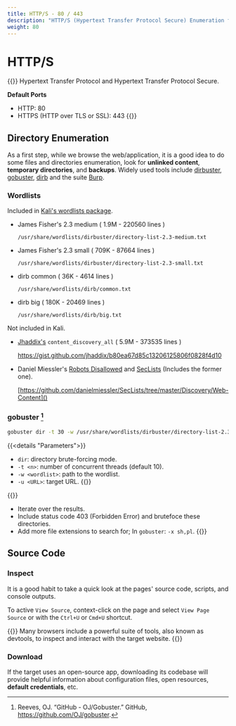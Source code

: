 ```yaml
---
title: HTTP/S - 80 / 443
description: "HTTP/S (Hypertext Transfer Protocol Secure) Enumeration for Pentesting"
weight: 80
---
```

# HTTP/S

{{<hint info>}}
Hypertext Transfer Protocol and Hypertext Transfer Protocol Secure.

**Default Ports**
- HTTP: 80
- HTTPS (HTTP over TLS or SSL): 443
{{</hint>}}

## Directory Enumeration

As a first step, while we browse the web/application, it is a good idea to do some files and directories enumeration, look for **unlinked content**, **temporary directories**, and **backups**.
Widely used tools include [dirbuster](https://www.owasp.org/index.php/Category:OWASP_DirBuster_Project), [gobuster](https://github.com/OJ/gobuster), [dirb](https://sourceforge.net/projects/dirb/) and the suite [Burp](https://portswigger.net/burp).

### Wordlists

Included in [Kali's wordlists package](https://tools.kali.org/password-attacks/wordlists).

- James Fisher's 2.3 medium ( 1.9M - 220560 lines )

    `/usr/share/wordlists/dirbuster/directory-list-2.3-medium.txt`

- James Fisher's 2.3 small ( 709K - 87664 lines )

    `/usr/share/wordlists/dirbuster/directory-list-2.3-small.txt`

- dirb common ( 36K - 4614 lines )

    `/usr/share/wordlists/dirb/common.txt`

- dirb big ( 180K - 20469 lines )

    `/usr/share/wordlists/dirb/big.txt`

Not included in Kali.
- [Jhaddix's](https://twitter.com/Jhaddix) `content_discovery_all` ( 5.9M - 373535 lines )

    <https://gist.github.com/jhaddix/b80ea67d85c13206125806f0828f4d10>

- Daniel Miessler's [Robots Disallowed](https://github.com/danielmiessler/RobotsDisallowed) and [SecLists](https://github.com/danielmiessler/SecLists/) (Includes the former one).

    [https://github.com/danielmiessler/SecLists/tree/master/Discovery/Web-Content]()

### gobuster [^gobuster]

```sh
gobuster dir -t 30 -w /usr/share/wordlists/dirbuster/directory-list-2.3-medium.txt -u https://{{< param "war.rhost" >}}/
```
{{<details "Parameters">}}
- `dir`: directory brute-forcing mode.
- `-t <n>`: number of concurrent threads (default 10).
- `-w <wordlist>`: path to the wordlist.
- `-u <URL>`: target URL.
{{</details>}}

{{<hint info>}}
- Iterate over the results.
- Include status code 403 (Forbidden Error) and brutefoce these directories.
- Add more file extensions to search for; In `gobuster`: `-x sh,pl`.
{{</hint>}}

## Source Code

### Inspect

It is a good habit to take a quick look at the pages' source code, scripts, and console outputs.

To active `View Source`, context-click on the page and select `View Page Source` or with the `Ctrl+U` or `Cmd+U` shortcut.

{{<hint info>}}
Many browsers include a powerful suite of tools, also known as devtools, to inspect and interact with the target website.
{{</hint>}}

### Download

If the target uses an open-source app, downloading its codebase will provide helpful information about configuration files, open resources, **default credentials**, etc.

[^gobuster]: Reeves, OJ. “GitHub - OJ/Gobuster.” GitHub, https://github.com/OJ/gobuster.
[^dirb]: Pinuaga, Ramon. “DIRB .” DIRB Homepage, http://dirb.sourceforge.net/.
